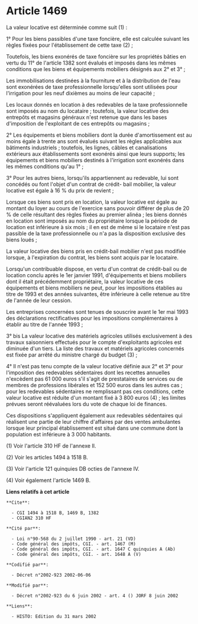 # Article 1469

La valeur locative est déterminée comme suit (1) :

1° Pour les biens passibles d'une taxe foncière, elle est calculée suivant les règles fixées pour l'établissement de cette
taxe (2) ;

Toutefois, les biens exonérés de taxe foncière sur les propriétés bâties en vertu du 11° de l'article 1382 sont évalués et
imposés dans les mêmes conditions que les biens et équipements mobiliers désignés aux 2° et 3° ;

Les immobilisations destinées à la fourniture et à la distribution de l'eau sont exonérées de taxe professionnelle
lorsqu'elles sont utilisées pour l'irrigation pour les neuf dixièmes au moins de leur capacité ;

Les locaux donnés en location à des redevables de la taxe professionnelle sont imposés au nom du locataire ; toutefois, la
valeur locative des entrepôts et magasins généraux n'est retenue que dans les bases d'imposition de l'exploitant de ces
entrepôts ou magasins ;

2° Les équipements et biens mobiliers dont la durée d'amortissement est au moins égale à trente ans sont évalués suivant les
règles applicables aux bâtiments industriels ; toutefois, les lignes, câbles et canalisations extérieurs aux établissements
sont exonérés ainsi que leurs supports; les équipements et biens mobiliers destinés à l'irrigation sont exonérés dans les
mêmes conditions qu'au 1° ;

3° Pour les autres biens, lorsqu'ils appartiennent au redevable, lui sont concédés ou font l'objet d'un contrat de crédit-
bail mobilier, la valeur locative est égale à 16 % du prix de revient ;

Lorsque ces biens sont pris en location, la valeur locative est égale au montant du loyer au cours de l'exercice sans pouvoir
différer de plus de 20 % de celle résultant des règles fixées au premier alinéa ; les biens donnés en location sont imposés
au nom du propriétaire lorsque la période de location est inférieure à six mois ; il en est de même si le locataire n'est pas
passible de la taxe professionnelle ou n'a pas la disposition exclusive des biens loués ;

La valeur locative des biens pris en crédit-bail mobilier n'est pas modifiée lorsque, à l'expiration du contrat, les biens
sont acquis par le locataire.

Lorsqu'un contribuable dispose, en vertu d'un contrat de crédit-bail ou de location conclu après le 1er janvier 1991,
d'équipements et biens mobiliers dont il était précédemment propriétaire, la valeur locative de ces équipements et biens
mobiliers ne peut, pour les impositions établies au titre de 1993 et des années suivantes, être inférieure à celle retenue au
titre de l'année de leur cession.

Les entreprises concernées sont tenues de souscrire avant le 1er mai 1993 des déclarations rectificatives pour les
impositions complémentaires à établir au titre de l'année 1993 ;

3° bis La valeur locative des matériels agricoles utilisés exclusivement à des travaux saisonniers effectués pour le compte
d'exploitants agricoles est diminuée d'un tiers. La liste des travaux et matériels agricoles concernés est fixée par arrêté
du ministre chargé du budget (3) ;

4° Il n'est pas tenu compte de la valeur locative définie aux 2° et 3° pour l'imposition des redevables sédentaires dont les
recettes annuelles n'excèdent pas 61 000 euros s'il s'agit de prestataires de services ou de membres de professions libérales
et 152 500 euros dans les autres cas ; pour les redevables sédentaires ne remplissant pas ces conditions, cette valeur
locative est réduite d'un montant fixé à 3 800 euros (4) ; les limites prévues seront réévaluées lors du vote de chaque loi
de finances.

Ces dispositions s'appliquent également aux redevables sédentaires qui réalisent une partie de leur chiffre d'affaires par
des ventes ambulantes lorsque leur principal établissement est situé dans une commune dont la population est inférieure à 3
000 habitants.

(1) Voir l'article 310 HF de l'annexe II.

(2) Voir les articles 1494 à 1518 B.

(3) Voir l'article 121 quinquies DB octies de l'annexe IV.

(4) Voir également l'article 1469 B.

**Liens relatifs à cet article**

	**Cite**:

	  - CGI 1494 à 1518 B, 1469 B, 1382
	  - CGIAN2 310 HF

	**Cité par**:

	  - Loi n°90-568 du 2 juillet 1990 - art. 21 (VD)
	  - Code général des impôts, CGI. - art. 1467 (M)
	  - Code général des impôts, CGI. - art. 1647 C quinquies A (Ab)
	  - Code général des impôts, CGI. - art. 1648 A (V)

	**Codifié par**:

	  - Décret n°2002-923 2002-06-06

	**Modifié par**:

	  - Décret n°2002-923 du 6 juin 2002 - art. 4 () JORF 8 juin 2002

	**Liens**:

	  - HISTO: Edition du 31 mars 2002

